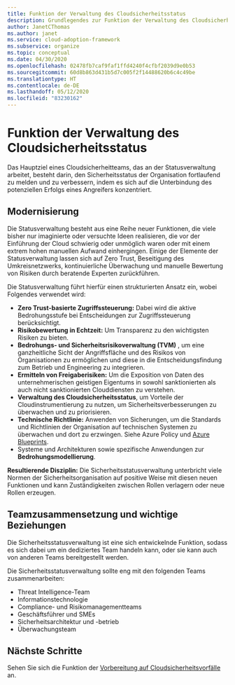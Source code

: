 ```yaml
---
title: Funktion der Verwaltung des Cloudsicherheitsstatus
description: Grundlegendes zur Funktion der Verwaltung des Cloudsicherheitsstatus.
author: JanetCThomas
ms.author: janet
ms.service: cloud-adoption-framework
ms.subservice: organize
ms.topic: conceptual
ms.date: 04/30/2020
ms.openlocfilehash: 02478fb7caf9faf1ffd4240f4cfbf2039d9e0b53
ms.sourcegitcommit: 60d8b863d431b5d7c005f2f14488620b6c4c49be
ms.translationtype: HT
ms.contentlocale: de-DE
ms.lasthandoff: 05/12/2020
ms.locfileid: "83230162"
---
```

<!--docsTest:ignore TVM -->

# <a name="function-of-cloud-security-posture-management"></a>Funktion der Verwaltung des Cloudsicherheitsstatus

Das Hauptziel eines Cloudsicherheitteams, das an der Statusverwaltung arbeitet, besteht darin, den Sicherheitsstatus der Organisation fortlaufend zu melden und zu verbessern, indem es sich auf die Unterbindung des potenziellen Erfolgs eines Angreifers konzentriert.

## <a name="modernization"></a>Modernisierung

Die Statusverwaltung besteht aus eine Reihe neuer Funktionen, die viele bisher nur imaginierte oder versuchte Ideen realisieren, die vor der Einführung der Cloud schwierig oder unmöglich waren oder mit einem extrem hohen manuellen Aufwand einhergingen. Einige der Elemente der Statusverwaltung lassen sich auf Zero Trust, Beseitigung des Umkreisnetzwerks, kontinuierliche Überwachung und manuelle Bewertung von Risiken durch beratende Experten zurückführen.

Die Statusverwaltung führt hierfür einen strukturierten Ansatz ein, wobei Folgendes verwendet wird:

- **Zero Trust-basierte Zugriffssteuerung:** Dabei wird die aktive Bedrohungsstufe bei Entscheidungen zur Zugriffssteuerung berücksichtigt.
- **Risikobewertung in Echtzeit:** Um Transparenz zu den wichtigsten Risiken zu bieten.
- **Bedrohungs- und Sicherheitsrisikoverwaltung (TVM)** , um eine ganzheitliche Sicht der Angriffsfläche und des Risikos von Organisationen zu ermöglichen und diese in die Entscheidungsfindung zum Betrieb und Engineering zu integrieren.
- **Ermitteln von Freigaberisiken:** Um die Exposition von Daten des unternehmerischen geistigen Eigentums in sowohl sanktionierten als auch nicht sanktionierten Clouddiensten zu verstehen.
- **Verwaltung des Cloudsicherheitsstatus**, um Vorteile der Cloudinstrumentierung zu nutzen, um Sicherheitsverbesserungen zu überwachen und zu priorisieren.
- **Technische Richtlinie:** Anwenden von Sicherungen, um die Standards und Richtlinien der Organisation auf technischen Systemen zu überwachen und dort zu erzwingen. Siehe Azure Policy und [Azure Blueprints](https://docs.microsoft.com/azure/governance/blueprints/overview).
- Systeme und Architekturen sowie spezifische Anwendungen zur **Bedrohungsmodellierung**.

**Resultierende Disziplin:** Die Sicherheitsstatusverwaltung unterbricht viele Normen der Sicherheitsorganisation auf positive Weise mit diesen neuen Funktionen und kann Zuständigkeiten zwischen Rollen verlagern oder neue Rollen erzeugen.

## <a name="team-composition-and-key-relationships"></a>Teamzusammensetzung und wichtige Beziehungen

Die Sicherheitsstatusverwaltung ist eine sich entwickelnde Funktion, sodass es sich dabei um ein dediziertes Team handeln kann, oder sie kann auch von anderen Teams bereitgestellt werden.

Die Sicherheitsstatusverwaltung sollte eng mit den folgenden Teams zusammenarbeiten:

- Threat Intelligence-Team
- Informationstechnologie
- Compliance- und Risikomanagementteams
- Geschäftsführer und SMEs
- Sicherheitsarchitektur und -betrieb
- Überwachungsteam

## <a name="next-steps"></a>Nächste Schritte

Sehen Sie sich die Funktion der [Vorbereitung auf Cloudsicherheitsvorfälle](./cloud-security-incident-preparation.md) an.
